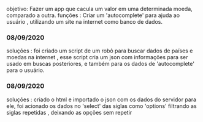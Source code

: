 objetivo: Fazer um app que cacula um valor em uma determinada moeda, comparado a outra. funções : Criar um 'autocomplete' para ajuda ao usuário ,
 utilizando um site na internet como banco de dados.
 
 ### 08/09/2020
 
 soluções : foi criado um script de um robô para buscar dados de países e moedas na internet , esse script cria um json com informações para ser usado em buscas posteriores,
e também para os dados de 'autocomplete' para o usuário.
            
### 08/09/2020

soluções : criado o html e importado o json com os dados do servidor para ele, foi acionado os dados no 'select' das siglas como 'options' filtrando as siglas repetidas , deixando 
as opções sem repetir
